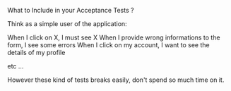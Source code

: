 What to Include in your Acceptance Tests ?

Think as a simple user of the application:

When I click on X, I must see X
When I provide wrong informations to the form, I see some errors
When I click on my account, I want to see the details of my profile

etc ...

However these kind of tests breaks easily, don't spend so much time on it.